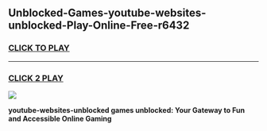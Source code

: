 
## Unblocked-Games-youtube-websites-unblocked-Play-Online-Free-r6432
<h3>
<a href="https://premium76.site?title=youtube-websites-unblocked&ref=26A">CLICK TO PLAY</a></h3>
<hr>

<h3>
<a href="https://premium76.site?title=youtube-websites-unblocked&ref=26A">CLICK 2 PLAY</a>
  
</h3>

<a href="https://premium76.site?title=youtube-websites-unblocked&ref=26A"><img src="https://clearcache.store/games.png"></a>


**youtube-websites-unblocked games unblocked: Your Gateway to Fun and Accessible Online Gaming**
